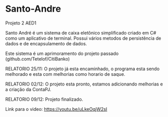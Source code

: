 # Santo-Andre
Projeto 2 AED1

Santo André é um sistema de caixa eletônico simplificado criado em C# como um aplicativo de terminal.
Possui vários metodos de persistência de dados e de encapsulamento de dados.

Este sistema é um aprimoramento do projeto passado (github.com/Tetelof/CitiBanko)

RELATORIO 25/11: O projeto já esta encaminhado, o programa esta sendo melhorado e esta com melhorias como horario de saque.

RELATORIO 02/12: O projeto esta pronto, estamos adicionando melhorias e a criação da ContaPJ.

RELATORIO 09/12: Projeto finalizado.

Link para o video: https://youtu.be/uLkeOqjW2sI
